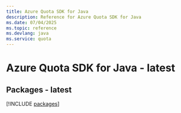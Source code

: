 ```yaml
---
title: Azure Quota SDK for Java
description: Reference for Azure Quota SDK for Java
ms.date: 07/04/2025
ms.topic: reference
ms.devlang: java
ms.service: quota
---
```

# Azure Quota SDK for Java - latest
## Packages - latest
[!INCLUDE [packages](quota-index.md)]